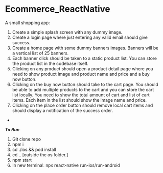 # Ecommerce_ReactNative
A small shopping app:

1. Create a simple splash screen with any dummy image.
2. Create a login page where just entering any valid email should give success.
3. Create a home page with some dummy banners images. Banners will be a vertical list of 25 banners.
4. Each banner click should be taken to a static product list. You can store the product list in the codebase itself.
5. Clicking on any product should open a product detail page where you need to show product image and product name and price and a buy now button.
6. Clicking on the buy now button should take to the cart page. You should be able to add multiple products to the cart and you can store the cart list locally. You need to show the total amount of cart and list of cart items. Each item in the list should show the image name and price.
7. Clicking on the place order button should remove local cart items and should display a notification of the success order.


-
***To Run***

1. Git clone repo
2. npm i
3. cd ./ios && pod install
4. cd .. [outside the os folder.]
5. npm start
6. In new terminal: npx react-native run-ios/run-android
